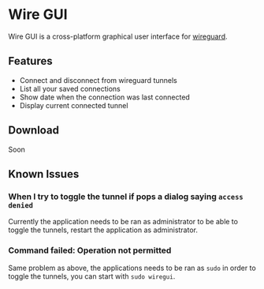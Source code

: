 # Wire GUI

Wire GUI is a cross-platform graphical user interface for [wireguard](https://www.wireguard.com/).

## Features

- Connect and disconnect from wireguard tunnels
- List all your saved connections
- Show date when the connection was last connected
- Display current connected tunnel

## Download

Soon

## Known Issues

### When I try to toggle the tunnel if pops a dialog saying `access denied`

Currently the application needs to be ran as administrator to be able to toggle the tunnels, restart the application as administrator.

### Command  failed: Operation not permitted

Same problem as above, the applications needs to be ran as `sudo` in order to toggle the tunnels, you can start with `sudo wiregui`.

